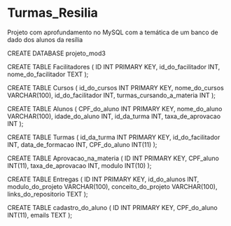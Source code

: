 # Turmas_Resilia
Projeto com aprofundamento no MySQL com a temática de um banco de dado dos alunos da resília

CREATE DATABASE projeto_mod3

CREATE TABLE Facilitadores (
  ID INT PRIMARY KEY,
  id_do_facilitador INT,
  nome_do_facilitador TEXT
);


CREATE TABLE Cursos (
  id_do_cursos INT PRIMARY KEY,
  nome_do_cursos VARCHAR(100),
  id_do_facilitador INT,
  turmas_cursando_a_materia INT
);


CREATE TABLE Alunos (
  CPF_do_aluno INT PRIMARY KEY,
  nome_do_aluno VARCHAR(100),
  idade_do_aluno INT,
  id_da_turma INT,
  taxa_de_aprovacao INT
);


CREATE TABLE Turmas (
  id_da_turma INT PRIMARY KEY,
  id_do_facilitador INT,
  data_de_formacao INT,
  CPF_do_aluno INT(11)
);


CREATE TABLE Aprovacao_na_materia (
  ID INT PRIMARY KEY,
  CPF_aluno INT(11),
  taxa_de_aprovacao INT,
  modulo INT(10)
);


CREATE TABLE Entregas (
   ID INT PRIMARY KEY,
   id_do_alunos INT,
  modulo_do_projeto VARCHAR(100),
  conceito_do_projeto VARCHAR(100),
  links_do_repositorio TEXT
);

CREATE TABLE cadastro_do_aluno (
  ID INT PRIMARY KEY,
  CPF_do_aluno INT(11),
  emails TEXT
);
